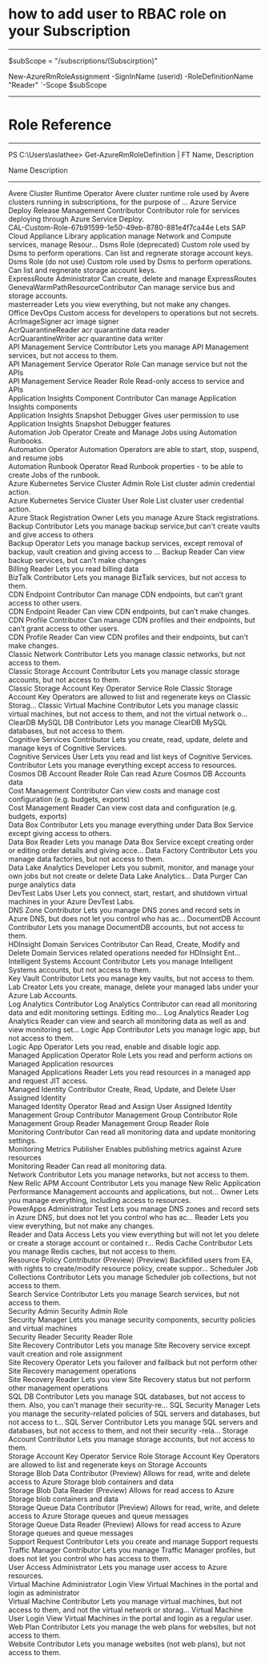 # how to add user to RBAC role on your Subscription
-----------------------------------------------------------------------------------------------------------------

$subScope = "/subscriptions/(Subscirption)"

New-AzureRmRoleAssignment -SignInName (userid) -RoleDefinitionName "Reader" `-Scope $subScope

------------------------------------------------------------------------------------------------------------
# Role Reference 
-------------------------------------------------------------------------------------------------------------
PS C:\Users\aslathee> Get-AzureRmRoleDefinition | FT Name, Description

Name                                                 Description                                                                                       
----                                                 -----------                                                                                       
Avere Cluster Runtime Operator                       Avere cluster runtime role used by Avere clusters running in subscriptions, for the purpose of ...
Azure Service Deploy Release Management Contributor  Contributor role for services deploying through Azure Service Deploy.                             
CAL-Custom-Role-67b91599-1e50-49eb-8780-881e4f7ca44e Lets SAP Cloud Appliance Library application manage Network and Compute services, manage Resour...
Dsms Role (deprecated)                               Custom role used by Dsms to perform operations. Can list and regnerate storage account keys.      
Dsms Role (do not use)                               Custom role used by Dsms to perform operations. Can list and regnerate storage account keys.      
ExpressRoute Administrator                           Can create, delete and manage ExpressRoutes                                                       
GenevaWarmPathResourceContributor                    Can manage service bus and storage accounts.                                                      
masterreader                                         Lets you view everything, but not make any changes.                                               
Office DevOps                                        Custom access for developers to operations but not secrets.                                       
AcrImageSigner                                       acr image signer                                                                                  
AcrQuarantineReader                                  acr quarantine data reader                                                                        
AcrQuarantineWriter                                  acr quarantine data writer                                                                        
API Management Service Contributor                   Lets you manage API Management services, but not access to them.                                  
API Management Service Operator Role                 Can manage service but not the APIs                                                               
API Management Service Reader Role                   Read-only access to service and APIs                                                              
Application Insights Component Contributor           Can manage Application Insights components                                                        
Application Insights Snapshot Debugger               Gives user permission to use Application Insights Snapshot Debugger features                      
Automation Job Operator                              Create and Manage Jobs using Automation Runbooks.                                                 
Automation Operator                                  Automation Operators are able to start, stop, suspend, and resume jobs                            
Automation Runbook Operator                          Read Runbook properties - to be able to create Jobs of the runbook.                               
Azure Kubernetes Service Cluster Admin Role          List cluster admin credential action.                                                             
Azure Kubernetes Service Cluster User Role           List cluster user credential action.                                                              
Azure Stack Registration Owner                       Lets you manage Azure Stack registrations.                                                        
Backup Contributor                                   Lets you manage backup service,but can't create vaults and give access to others                  
Backup Operator                                      Lets you manage backup services, except removal of backup, vault creation and giving access to ...
Backup Reader                                        Can view backup services, but can't make changes                                                  
Billing Reader                                       Lets you read billing data                                                                        
BizTalk Contributor                                  Lets you manage BizTalk services, but not access to them.                                         
CDN Endpoint Contributor                             Can manage CDN endpoints, but can’t grant access to other users.                                  
CDN Endpoint Reader                                  Can view CDN endpoints, but can’t make changes.                                                   
CDN Profile Contributor                              Can manage CDN profiles and their endpoints, but can’t grant access to other users.               
CDN Profile Reader                                   Can view CDN profiles and their endpoints, but can’t make changes.                                
Classic Network Contributor                          Lets you manage classic networks, but not access to them.                                         
Classic Storage Account Contributor                  Lets you manage classic storage accounts, but not access to them.                                 
Classic Storage Account Key Operator Service Role    Classic Storage Account Key Operators are allowed to list and regenerate keys on Classic Storag...
Classic Virtual Machine Contributor                  Lets you manage classic virtual machines, but not access to them, and not the virtual network o...
ClearDB MySQL DB Contributor                         Lets you manage ClearDB MySQL databases, but not access to them.                                  
Cognitive Services Contributor                       Lets you create, read, update, delete and manage keys of Cognitive Services.                      
Cognitive Services User                              Lets you read and list keys of Cognitive Services.                                                
Contributor                                          Lets you manage everything except access to resources.                                            
Cosmos DB Account Reader Role                        Can read Azure Cosmos DB Accounts data                                                            
Cost Management Contributor                          Can view costs and manage cost configuration (e.g. budgets, exports)                              
Cost Management Reader                               Can view cost data and configuration (e.g. budgets, exports)                                      
Data Box Contributor                                 Lets you manage everything under Data Box Service except giving access to others.                 
Data Box Reader                                      Lets you manage Data Box Service except creating order or editing order details and giving acce...
Data Factory Contributor                             Lets you manage data factories, but not access to them.                                           
Data Lake Analytics Developer                        Lets you submit, monitor, and manage your own jobs but not create or delete Data Lake Analytics...
Data Purger                                          Can purge analytics data                                                                          
DevTest Labs User                                    Lets you connect, start, restart, and shutdown virtual machines in your Azure DevTest Labs.       
DNS Zone Contributor                                 Lets you manage DNS zones and record sets in Azure DNS, but does not let you control who has ac...
DocumentDB Account Contributor                       Lets you manage DocumentDB accounts, but not access to them.                                      
HDInsight Domain Services Contributor                Can Read, Create, Modify and Delete Domain Services related operations needed for HDInsight Ent...
Intelligent Systems Account Contributor              Lets you manage Intelligent Systems accounts, but not access to them.                             
Key Vault Contributor                                Lets you manage key vaults, but not access to them.                                               
Lab Creator                                          Lets you create, manage, delete your managed labs under your Azure Lab Accounts.                  
Log Analytics Contributor                            Log Analytics Contributor can read all monitoring data and edit monitoring settings. Editing mo...
Log Analytics Reader                                 Log Analytics Reader can view and search all monitoring data as well as and view monitoring set...
Logic App Contributor                                Lets you manage logic app, but not access to them.                                                
Logic App Operator                                   Lets you read, enable and disable logic app.                                                      
Managed Application Operator Role                    Lets you read and perform actions on Managed Application resources                                
Managed Applications Reader                          Lets you read resources in a managed app and request JIT access.                                  
Managed Identity Contributor                         Create, Read, Update, and Delete User Assigned Identity                                           
Managed Identity Operator                            Read and Assign User Assigned Identity                                                            
Management Group Contributor                         Management Group Contributor Role                                                                 
Management Group Reader                              Management Group Reader Role                                                                      
Monitoring Contributor                               Can read all monitoring data and update monitoring settings.                                      
Monitoring Metrics Publisher                         Enables publishing metrics against Azure resources                                                
Monitoring Reader                                    Can read all monitoring data.                                                                     
Network Contributor                                  Lets you manage networks, but not access to them.                                                 
New Relic APM Account Contributor                    Lets you manage New Relic Application Performance Management accounts and applications, but not...
Owner                                                Lets you manage everything, including access to resources.                                        
PowerApps Administrator Test                         Lets you manage DNS zones and record sets in Azure DNS, but does not let you control who has ac...
Reader                                               Lets you view everything, but not make any changes.                                               
Reader and Data Access                               Lets you view everything but will not let you delete or create a storage account or contained r...
Redis Cache Contributor                              Lets you manage Redis caches, but not access to them.                                             
Resource Policy Contributor (Preview)                (Preview) Backfilled users from EA, with rights to create/modify resource policy, create suppor...
Scheduler Job Collections Contributor                Lets you manage Scheduler job collections, but not access to them.                                
Search Service Contributor                           Lets you manage Search services, but not access to them.                                          
Security Admin                                       Security Admin Role                                                                               
Security Manager                                     Lets you manage security components, security policies and virtual machines                       
Security Reader                                      Security Reader Role                                                                              
Site Recovery Contributor                            Lets you manage Site Recovery service except vault creation and role assignment                   
Site Recovery Operator                               Lets you failover and failback but not perform other Site Recovery management operations          
Site Recovery Reader                                 Lets you view Site Recovery status but not perform other management operations                    
SQL DB Contributor                                   Lets you manage SQL databases, but not access to them. Also, you can't manage their security-re...
SQL Security Manager                                 Lets you manage the security-related policies of SQL servers and databases, but not access to t...
SQL Server Contributor                               Lets you manage SQL servers and databases, but not access to them, and not their security -rela...
Storage Account Contributor                          Lets you manage storage accounts, but not access to them.                                         
Storage Account Key Operator Service Role            Storage Account Key Operators are allowed to list and regenerate keys on Storage Accounts         
Storage Blob Data Contributor (Preview)              Allows for read, write and delete access to Azure Storage blob containers and data                
Storage Blob Data Reader (Preview)                   Allows for read access to Azure Storage blob containers and data                                  
Storage Queue Data Contributor (Preview)             Allows for read, write, and delete access to Azure Storage queues and queue messages              
Storage Queue Data Reader (Preview)                  Allows for read access to Azure Storage queues and queue messages                                 
Support Request Contributor                          Lets you create and manage Support requests                                                       
Traffic Manager Contributor                          Lets you manage Traffic Manager profiles, but does not let you control who has access to them.    
User Access Administrator                            Lets you manage user access to Azure resources.                                                   
Virtual Machine Administrator Login                  View Virtual Machines in the portal and login as administrator                                    
Virtual Machine Contributor                          Lets you manage virtual machines, but not access to them, and not the virtual network or storag...
Virtual Machine User Login                           View Virtual Machines in the portal and login as a regular user.                                  
Web Plan Contributor                                 Lets you manage the web plans for websites, but not access to them.                               
Website Contributor                                  Lets you manage websites (not web plans), but not access to them. 
